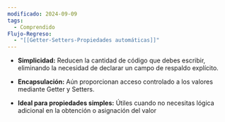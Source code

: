 ```yaml
---
modificado: 2024-09-09
tags:
  - Comprendido
Flujo-Regreso:
  - "[[Getter-Setters-Propiedades automáticas]]"
---
```

+ **Simplicidad:** Reducen la cantidad de código que debes escribir, eliminando la necesidad de declarar un campo de respaldo explícito.

+ **Encapsulación:** Aún proporcionan acceso controlado a los valores mediante Getter y Setters.

+ **Ideal para propiedades simples:** Útiles cuando no necesitas lógica adicional en la obtención o asignación del valor
